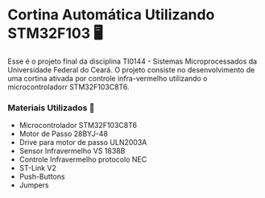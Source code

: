 # Cortina Automática Utilizando STM32F103 :desktop_computer:

Esse é o projeto final da disciplina TI0144 - Sistemas Microprocessados da Universidade Federal do Ceará. O projeto consiste no desenvolvimento de uma cortina ativada por controle infra-vermelho utilizando o microcontroladorr STM32F103C8T6.

### Materiais Utilizados :money_with_wings:

- Microcontrolador STM32F103C8T6
- Motor de Passo 28BYJ-48
- Drive para motor de passo ULN2003A
- Sensor Infravermelho VS 1838B
- Controle Infravermelho protocolo NEC
- ST-Link V2
- Push-Buttons
- Jumpers

